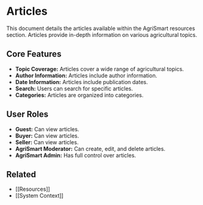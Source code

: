# Articles

This document details the articles available within the AgriSmart resources section. Articles provide in-depth information on various agricultural topics.

## Core Features

*   **Topic Coverage:** Articles cover a wide range of agricultural topics.
*   **Author Information:** Articles include author information.
*   **Date Information:** Articles include publication dates.
*   **Search:** Users can search for specific articles.
*   **Categories:** Articles are organized into categories.

## User Roles

*   **Guest:** Can view articles.
*   **Buyer:** Can view articles.
*   **Seller:** Can view articles.
*   **AgriSmart Moderator:** Can create, edit, and delete articles.
*   **AgriSmart Admin:** Has full control over articles.

## Related

*   [[Resources]]
* [[System Context]]
